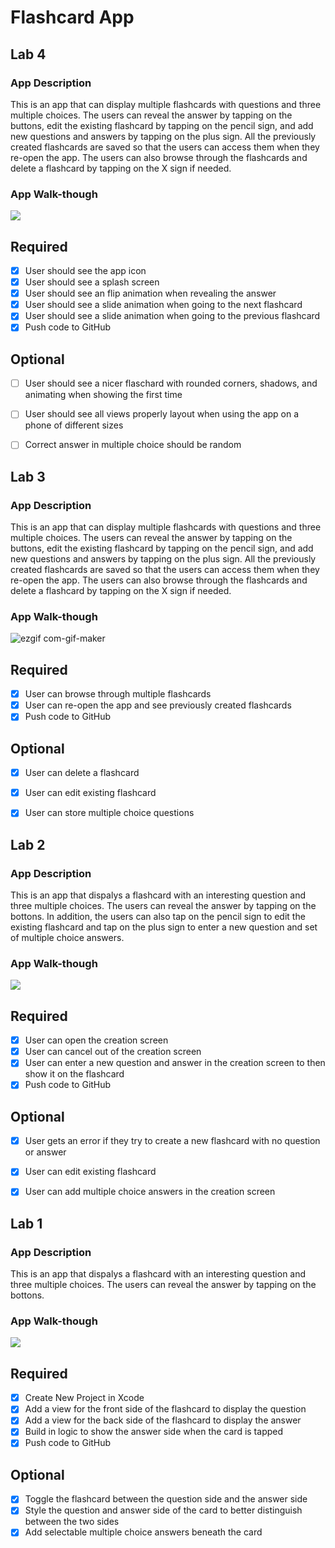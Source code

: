 # Flashcard App

## Lab 4

### App Description
This is an app that can display multiple flashcards with questions and three multiple choices. The users can reveal the answer by tapping on the buttons, edit the existing flashcard by tapping on the pencil sign, and add new questions and answers by tapping on the plus sign. All the previously created flashcards are saved so that the users can access them when they re-open the app. The users can also browse through the flashcards and delete a flashcard by tapping on the X sign if needed.

### App Walk-though
![](https://i.imgur.com/Db1LeH1.gif)

## Required
- [X] User should see the app icon 
- [X] User should see a splash screen
- [X] User should see an flip animation when revealing the answer
- [X] User should see a slide animation when going to the next flashcard
- [X] User should see a slide animation when going to the previous flashcard
- [X] Push code to GitHub
## Optional
- [ ] User should see a nicer flaschard with rounded corners, shadows, and animating when showing the first time
- [ ] User should see all views properly layout when using the app on a phone of different sizes
- [ ] Correct answer in multiple choice should be random


## Lab 3

### App Description
This is an app that can display multiple flashcards with questions and three multiple choices. The users can reveal the answer by tapping on the buttons, edit the existing flashcard by tapping on the pencil sign, and add new questions and answers by tapping on the plus sign. All the previously created flashcards are saved so that the users can access them when they re-open the app. The users can also browse through the flashcards and delete a flashcard by tapping on the X sign if needed.

### App Walk-though
![ezgif com-gif-maker](https://user-images.githubusercontent.com/32988715/111116451-6db45980-853c-11eb-87ed-3b65fe81a4ec.gif)


## Required
- [X] User can browse through multiple flashcards
- [X] User can re-open the app and see previously created flashcards
- [X] Push code to GitHub
## Optional
- [X] User can delete a flashcard
- [X] User can edit existing flashcard
- [X] User can store multiple choice questions





## Lab 2

### App Description
This is an app that dispalys a flashcard with an interesting question and three multiple choices. The users can reveal the answer by tapping on the bottons. In addition, the users can also tap on the pencil sign to edit the existing flashcard and tap on the plus sign to enter a new question and set of multiple choice answers.

### App Walk-though
![](https://i.imgur.com/c69h6uJ.gif)


## Required
- [x] User can open the creation screen
- [x] User can cancel out of the creation screen
- [x] User can enter a new question and answer in the creation screen to then show it on the flashcard
- [x] Push code to GitHub
## Optional
- [x] User gets an error if they try to create a new flashcard with no question or answer
- [x] User can edit existing flashcard
- [x] User can add multiple choice answers in the creation screen






## Lab 1

### App Description
This is an app that dispalys a flashcard with an interesting question and three multiple choices. The users can reveal the answer by tapping on the bottons.

### App Walk-though
![](https://i.imgur.com/MBRbu6t.gif)

## Required
- [x] Create New Project in Xcode
- [x] Add a view for the front side of the flashcard to display the question
- [x] Add a view for the back side of the flashcard to display the answer
- [x] Build in logic to show the answer side when the card is tapped
- [x] Push code to GitHub
## Optional
- [x] Toggle the flashcard between the question side and the answer side
- [x] Style the question and answer side of the card to better distinguish between the two sides
- [x] Add selectable multiple choice answers beneath the card
